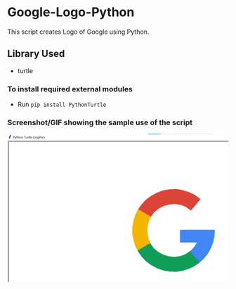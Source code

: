 # Google-Logo-Python
This script creates Logo of Google using Python.



## Library Used
* turtle

### To install required external modules
* Run `pip install PythonTurtle` 

### Screenshot/GIF showing the sample use of the script

<img src="https://github.com/MrKrishnaAgarwal/Google-Logo-Python/blob/main/Google%20Logo%20Test.png" width= "600px"/>
